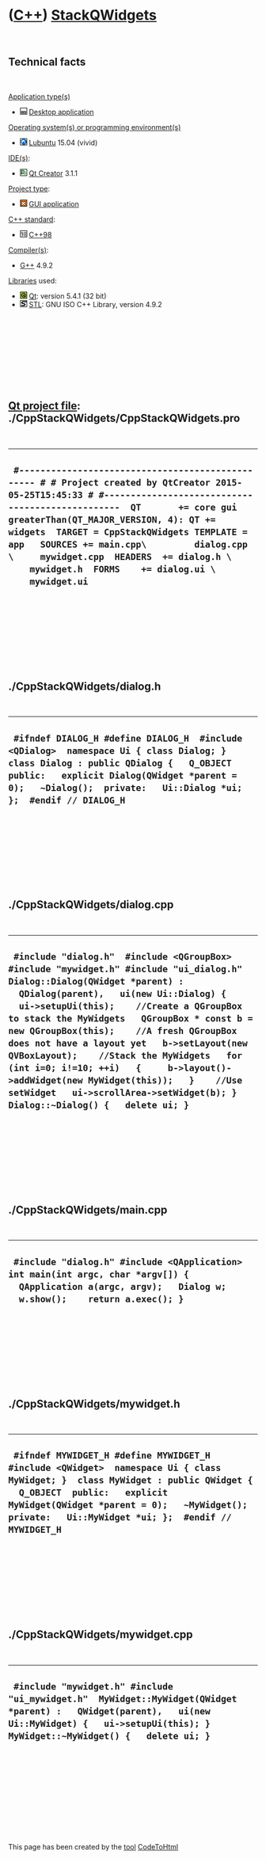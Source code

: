 
 

 

 

 

 

([C++](Cpp.md)) [StackQWidgets](CppStackQWidgets.md)
======================================================

 

Technical facts
---------------

 

[Application type(s)](CppApplication.md)

-   ![Desktop](PicDesktop.png) [Desktop
    application](CppDesktopApplication.md)

[Operating system(s) or programming environment(s)](CppOs.md)

-   ![Lubuntu](PicLubuntu.png) [Lubuntu](CppLubuntu.md) 15.04 (vivid)

[IDE(s)](CppIde.md):

-   ![Qt Creator](PicQtCreator.png) [Qt Creator](CppQtCreator.md) 3.1.1

[Project type](CppQtProjectType.md):

-   ![GUI](PicGui.png) [GUI application](CppGuiApplication.md)

[C++ standard](CppStandard.md):

-   ![C++98](PicCpp98.png) [C++98](Cpp98.md)

[Compiler(s)](CppCompiler.md):

-   [G++](CppGpp.md) 4.9.2

[Libraries](CppLibrary.md) used:

-   ![Qt](PicQt.png) [Qt](CppQt.md): version 5.4.1 (32 bit)
-   ![STL](PicStl.png) [STL](CppStl.md): GNU ISO C++ Library, version
    4.9.2

 

 

 

 

 

[Qt project file](CppQtProjectFile.md): ./CppStackQWidgets/CppStackQWidgets.pro
--------------------------------------------------------------------------------

 

  -------------------------------------------------------------------------------------------------------------------------------------------------------------------------------------------------------------------------------------------------------------------------------------------------------------------------------------------------------------------------------------------------------------------------------
  ` #------------------------------------------------- # # Project created by QtCreator 2015-05-25T15:45:33 # #-------------------------------------------------  QT       += core gui  greaterThan(QT_MAJOR_VERSION, 4): QT += widgets  TARGET = CppStackQWidgets TEMPLATE = app   SOURCES += main.cpp\         dialog.cpp \     mywidget.cpp  HEADERS  += dialog.h \     mywidget.h  FORMS    += dialog.ui \     mywidget.ui`
  -------------------------------------------------------------------------------------------------------------------------------------------------------------------------------------------------------------------------------------------------------------------------------------------------------------------------------------------------------------------------------------------------------------------------------

 

 

 

 

 

./CppStackQWidgets/dialog.h
---------------------------

 

  -------------------------------------------------------------------------------------------------------------------------------------------------------------------------------------------------------------------------------------------------------
  ` #ifndef DIALOG_H #define DIALOG_H  #include <QDialog>  namespace Ui { class Dialog; }  class Dialog : public QDialog {   Q_OBJECT  public:   explicit Dialog(QWidget *parent = 0);   ~Dialog();  private:   Ui::Dialog *ui; };  #endif // DIALOG_H`
  -------------------------------------------------------------------------------------------------------------------------------------------------------------------------------------------------------------------------------------------------------

 

 

 

 

 

./CppStackQWidgets/dialog.cpp
-----------------------------

 

  -----------------------------------------------------------------------------------------------------------------------------------------------------------------------------------------------------------------------------------------------------------------------------------------------------------------------------------------------------------------------------------------------------------------------------------------------------------------------------------------------------------------------------------------------------------------------------------
  ` #include "dialog.h"  #include <QGroupBox>  #include "mywidget.h" #include "ui_dialog.h"  Dialog::Dialog(QWidget *parent) :   QDialog(parent),   ui(new Ui::Dialog) {   ui->setupUi(this);    //Create a QGroupBox to stack the MyWidgets   QGroupBox * const b = new QGroupBox(this);    //A fresh QGroupBox does not have a layout yet   b->setLayout(new QVBoxLayout);    //Stack the MyWidgets   for (int i=0; i!=10; ++i)   {     b->layout()->addWidget(new MyWidget(this));   }    //Use setWidget   ui->scrollArea->setWidget(b); }  Dialog::~Dialog() {   delete ui; }`
  -----------------------------------------------------------------------------------------------------------------------------------------------------------------------------------------------------------------------------------------------------------------------------------------------------------------------------------------------------------------------------------------------------------------------------------------------------------------------------------------------------------------------------------------------------------------------------------

 

 

 

 

 

./CppStackQWidgets/main.cpp
---------------------------

 

  ----------------------------------------------------------------------------------------------------------------------------------------------------------------
  ` #include "dialog.h" #include <QApplication>  int main(int argc, char *argv[]) {   QApplication a(argc, argv);   Dialog w;   w.show();    return a.exec(); }`
  ----------------------------------------------------------------------------------------------------------------------------------------------------------------

 

 

 

 

 

./CppStackQWidgets/mywidget.h
-----------------------------

 

  -----------------------------------------------------------------------------------------------------------------------------------------------------------------------------------------------------------------------------------------------------------------------
  ` #ifndef MYWIDGET_H #define MYWIDGET_H  #include <QWidget>  namespace Ui { class MyWidget; }  class MyWidget : public QWidget {   Q_OBJECT  public:   explicit MyWidget(QWidget *parent = 0);   ~MyWidget();  private:   Ui::MyWidget *ui; };  #endif // MYWIDGET_H`
  -----------------------------------------------------------------------------------------------------------------------------------------------------------------------------------------------------------------------------------------------------------------------

 

 

 

 

 

./CppStackQWidgets/mywidget.cpp
-------------------------------

 

  -----------------------------------------------------------------------------------------------------------------------------------------------------------------------------------------------------
  ` #include "mywidget.h" #include "ui_mywidget.h"  MyWidget::MyWidget(QWidget *parent) :   QWidget(parent),   ui(new Ui::MyWidget) {   ui->setupUi(this); }  MyWidget::~MyWidget() {   delete ui; }`
  -----------------------------------------------------------------------------------------------------------------------------------------------------------------------------------------------------

 

 

 

 

 

 

This page has been created by the [tool](Tools.md)
[CodeToHtml](ToolCodeToHtml.md)
